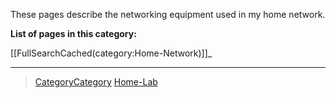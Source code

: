 

These pages describe the networking equipment used in my home network.

**List of pages in this category:**

[[FullSearchCached(category:Home-Network)]]\_

* * * * *

> [CategoryCategory](CategoryCategory) [Home-Lab](Home-Lab)

